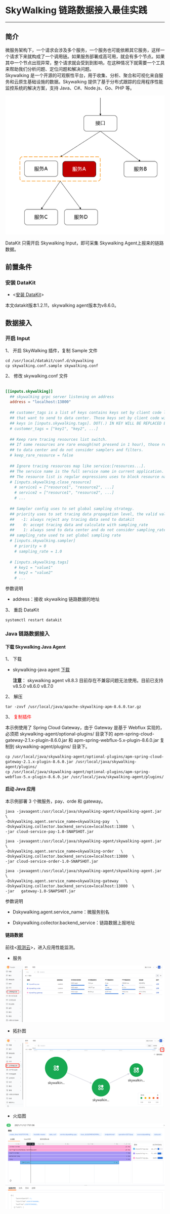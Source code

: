 # SkyWalking 链路数据接入最佳实践
---

## 简介

微服务架构下，一个请求会涉及多个服务，一个服务也可能依赖其它服务，这样一个请求下来就构成了一个调用链。如果服务部署成高可用，就会有多个节点。如果其中一个节点出现异常，整个请求就会受到到影响，在这种情况下就需要一个工具来帮助我们分析问题、定位问题和解决问题。<br />        Skywalking 是一个开源的可观察性平台，用于收集、分析、聚合和可视化来自服务和云原生基础设施的数据。Skywalking 提供了基于分布式跟踪的应用程序性能监控系统的解决方案，支持 Java、C#、Node.js、Go、PHP 等。

![image.png](../images/swarm-bee-12.png)

DataKit 只需开启 Skywalking Input，即可采集 Skywalking Agent上报来的链路数据。

## 前置条件
### 安装 DataKit

- <[安装 DataKit](/datakit/datakit-install.md)>

本文datakit版本1.2.11，skywalking agent版本为v8.6.0。
## 数据接入
### 开启 Input

1、 开启 SkyWalking 插件，复制 Sample 文件

```shell
cd /usr/local/datakit/conf.d/skywalking
cp skywalking.conf.sample skywalking.conf
```

2、 修改 skywalking.conf 文件

```toml

[[inputs.skywalking]]
  ## skywalking grpc server listening on address
  address = "localhost:13800"

  ## customer_tags is a list of keys contains keys set by client code like span.SetTag(key, value)
  ## that want to send to data center. Those keys set by client code will take precedence over
  ## keys in [inputs.skywalking.tags]. DOT(.) IN KEY WILL BE REPLACED BY DASH(_) WHEN SENDING.
  # customer_tags = ["key1", "key2", ...]

  ## Keep rare tracing resources list switch.
  ## If some resources are rare enough(not presend in 1 hour), those resource will always send
  ## to data center and do not consider samplers and filters.
  # keep_rare_resource = false

  ## Ignore tracing resources map like service:[resources...].
  ## The service name is the full service name in current application.
  ## The resource list is regular expressions uses to block resource names.
  # [inputs.skywalking.close_resource]
    # service1 = ["resource1", "resource2", ...]
    # service2 = ["resource1", "resource2", ...]
    # ...

  ## Sampler config uses to set global sampling strategy.
  ## priority uses to set tracing data propagation level, the valid values are -1, 0, 1
  ##   -1: always reject any tracing data send to datakit
  ##    0: accept tracing data and calculate with sampling_rate
  ##    1: always send to data center and do not consider sampling_rate
  ## sampling_rate used to set global sampling rate
  # [inputs.skywalking.sampler]
    # priority = 0
    # sampling_rate = 1.0

  # [inputs.skywalking.tags]
    # key1 = "value1"
    # key2 = "value2"
    # ...
```
参数说明

- address：接收 skywalking 链路数据的地址

3、 重启 DataKit

```shell
systemctl restart datakit
```
### Java 链路数据接入
#### 下载 Skywalking Java Agent

1、 下载
- skywalking-java agent [下载](https://archive.apache.org/dist/skywalking/8.6.0/apache-skywalking-apm-8.6.0.tar.gz)

   **注意**： skywalking agent v8.8.3 目前存在不兼容问题无法使用。目前已支持 v8.5.0 v8.6.0 v8.7.0

2、 解压

```shell
tar -zxvf /usr/local/java/apache-skywalking-apm-8.6.0.tar.gz 
```

3、 <font color="red" >复制插件</font>

本示例使用了 Spring Cloud Gateway，由于 Gateway 是基于 Webflux 实现的，必须把 skywalking-agent/optional-plugins/ 目录下的 apm-spring-cloud-gateway-2.1.x-plugin-8.6.0.jar 和 apm-spring-webflux-5.x-plugin-8.6.0.jar 复制到 skywalking-agent/plugins/ 目录下。

```shell
cp /usr/local/java/skywalking-agent/optional-plugins/apm-spring-cloud-gateway-2.1.x-plugin-8.6.0.jar /usr/local/java/skywalking-agent/plugins/
cp /usr/local/java/skywalking-agent/optional-plugins/apm-spring-webflux-5.x-plugin-8.6.0.jar /usr/local/java/skywalking-agent/plugins/
```

#### 启动 Java 应用

本示例部署 3 个微服务，pay、orde 和 gateway。

```shell
java -javaagent:/usr/local/java/skywalking-agent/skywalking-agent.jar \
-Dskywalking.agent.service_name=skywalking-pay   \
-Dskywalking.collector.backend_service=localhost:13800  \
-jar cloud-service-pay-1.0-SNAPSHOT.jar 
```

```shell
java -javaagent:/usr/local/java/skywalking-agent/skywalking-agent.jar \
-Dskywalking.agent.service_name=skywalking-order   \
-Dskywalking.collector.backend_service=localhost:13800  \
-jar cloud-service-order-1.0-SNAPSHOT.jar
```

```shell
java -javaagent:/usr/local/java/skywalking-agent/skywalking-agent.jar \
-Dskywalking.agent.service_name=skywalking-gateway   \
-Dskywalking.collector.backend_service=localhost:13800  \
-jar   gateway-1.0-SNAPSHOT.jar
```

参数说明

- Dskywalking.agent.service_name：微服务别名

- Dskywalking.collector.backend_service：链路数据上报地址
#### 链路数据
前往<[观测云](https://console.guance.com/)>，进入应用性能监测。

- 服务

![4D357000-446C-4a65-AD21-50B5051980F8.png](../images/skywalking-1.png)

- 拓扑图

![1636941909(1).png](../images/skywalking-2.png)

- 火焰图

![image.png](../images/skywalking-3.png)

